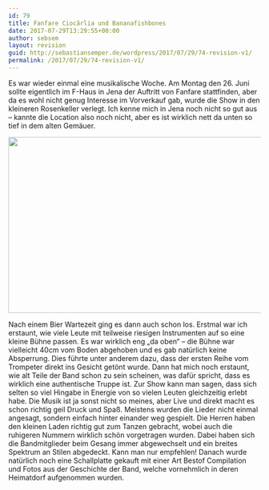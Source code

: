 ```yaml
---
id: 79
title: Fanfare Ciocărlia und Bananafishbones
date: 2017-07-29T13:29:55+00:00
author: sebsem
layout: revision
guid: http://sebastiansemper.de/wordpress/2017/07/29/74-revision-v1/
permalink: /2017/07/29/74-revision-v1/
---
```

Es war wieder einmal eine musikalische Woche. Am Montag den 26. Juni sollte eigentlich im F-Haus in Jena der Auftritt von Fanfare stattfinden, aber da es wohl nicht genug Interesse im Vorverkauf gab, wurde die Show in den kleineren Rosenkeller verlegt. Ich kenne mich in Jena noch nicht so gut aus – kannte die Location also noch nicht, aber es ist wirklich nett da unten so tief in dem alten Gemäuer.

<img class="alignnone size-large wp-image-75" src="http://sebastiansemper.de/wordpress/wp-content/uploads/2017/07/IMG_20170626_212700982-1024x576.jpg" alt="" width="625" height="352" srcset="http://sebastiansemper.de/wordpress/wp-content/uploads/2017/07/IMG_20170626_212700982-1024x576.jpg 1024w, http://sebastiansemper.de/wordpress/wp-content/uploads/2017/07/IMG_20170626_212700982-300x169.jpg 300w, http://sebastiansemper.de/wordpress/wp-content/uploads/2017/07/IMG_20170626_212700982-768x432.jpg 768w, http://sebastiansemper.de/wordpress/wp-content/uploads/2017/07/IMG_20170626_212700982-624x351.jpg 624w" sizes="(max-width: 625px) 100vw, 625px" />

Nach einem Bier Wartezeit ging es dann auch schon los. Erstmal war ich erstaunt, wie viele Leute mit teilweise riesigen Instrumenten auf so eine kleine Bühne passen. Es war wirklich eng &#8222;da oben&#8220; – die Bühne war vielleicht 40cm vom Boden abgehoben und es gab natürlich keine Absperrung. Dies führte unter anderem dazu, dass der ersten Reihe vom Trompeter direkt ins Gesicht getönt wurde. Dann hat mich noch erstaunt, wie alt Teile der Band schon zu sein scheinen, was dafür spricht, dass es wirklich eine authentische Truppe ist. Zur Show kann man sagen, dass sich selten so viel Hingabe in Energie von so vielen Leuten gleichzeitig erlebt habe. Die Musik ist ja sonst nicht so meines, aber Live und direkt macht es schon richtig geil Druck und Spaß. Meistens wurden die Lieder nicht einmal angesagt, sondern einfach hinter einander weg gespielt. Die Herren haben den kleinen Laden richtig gut zum Tanzen gebracht, wobei auch die ruhigeren Nummern wirklich schön vorgetragen wurden. Dabei haben sich die Bandmitglieder beim Gesang immer abgewechselt und ein breites Spektrum an Stilen abgedeckt. Kann man nur empfehlen! Danach wurde natürlich noch eine Schallplatte gekauft mit einer Art Bestof Compilation und Fotos aus der Geschichte der Band, welche vornehmlich in deren Heimatdorf aufgenommen wurden.

&nbsp;